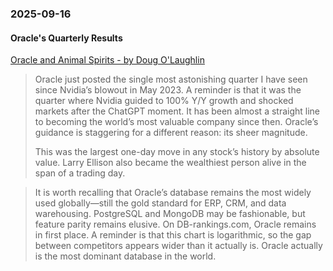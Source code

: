 ### 2025-09-16
#### Oracle's Quarterly Results
[Oracle and Animal Spirits - by Doug O'Laughlin](https://www.fabricatedknowledge.com/p/oracle-and-animal-spirits?hide_intro_popup=true)

> Oracle just posted the single most astonishing quarter I have seen since Nvidia’s blowout in May 2023. A reminder is that it was the quarter where Nvidia guided to 100% Y/Y growth and shocked markets after the ChatGPT moment. It has been almost a straight line to becoming the world’s most valuable company since then. Oracle’s guidance is staggering for a different reason: its sheer magnitude.
>
> This was the largest one-day move in any stock’s history by absolute value. Larry Ellison also became the wealthiest person alive in the span of a trading day.


> It is worth recalling that Oracle’s database remains the most widely used globally—still the gold standard for ERP, CRM, and data warehousing. PostgreSQL and MongoDB may be fashionable, but feature parity remains elusive. On DB-rankings.com, Oracle remains in first place. A reminder is that this chart is logarithmic, so the gap between competitors appears wider than it actually is. Oracle actually is the most dominant database in the world.

